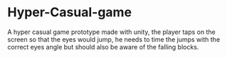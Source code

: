 # Hyper-Casual-game

A hyper casual game prototype made with unity, the player taps on the screen so that the eyes would jump, he needs to time the jumps with the correct eyes angle but should also be aware of the falling blocks.

